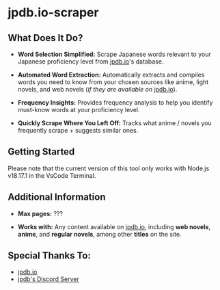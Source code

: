 # jpdb.io-scraper

## What Does It Do?

- **Word Selection Simplified:** Scrape Japanese words relevant to your Japanese proficiency level from [jpdb.io](https://jpdb.io/)'s database. 

- **Automated Word Extraction:** Automatically extracts and compiles words you need to know from your chosen sources like anime, light novels, and web novels (_if they are available on_ [jpdb.io](https://jpdb.io/)).

- **Frequency Insights:** Provides frequency analysis to help you identify must-know words at your proficiency level.

- **Quickly Scrape Where You Left Off:** Tracks what anime / novels you frequently scrape + suggests similar ones.

## Getting Started

Please note that the current version of this tool only works with Node.js v18.17.1 in the VsCode Terminal.

## Additional Information

- **Max pages:** ???

- **Works with:** Any content available on [jpdb.io](https://jpdb.io), including **web novels**, **anime**, and **regular novels**, among other **titles** on the site.

## Special Thanks To:

- [jpdb.io](https://jpdb.io/)
- [jpdb's Discord Server](https://discord.com/invite/jWwVD7D2sZ)
